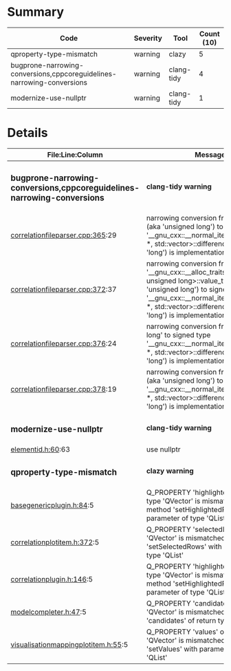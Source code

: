 # Summary
| Code | Severity | Tool | Count (10) |
|---|---|---|---|
| qproperty-type-mismatch | warning | clazy | 5 |
| bugprone-narrowing-conversions,cppcoreguidelines-narrowing-conversions | warning | clang-tidy | 4 |
| modernize-use-nullptr | warning | clang-tidy | 1 |
# Details
| File:Line:Column | Message |
|---|---|
| <h3>bugprone-narrowing-conversions,cppcoreguidelines-narrowing-conversions</h3> | <h4>clang-tidy warning</h4> |
| [correlationfileparser.cpp:365](https://github.com/graphia-app/graphia/blob/master/source/plugins/correlation/loading/correlationfileparser.cpp#L365 "source/plugins/correlation/loading/correlationfileparser.cpp:365"):29 | narrowing conversion from 'size_t' (aka 'unsigned long') to signed type '__gnu_cxx::__normal_iterator<double *, std::vector<double>>::difference_type' (aka 'long') is implementation-defined |
| [correlationfileparser.cpp:372](https://github.com/graphia-app/graphia/blob/master/source/plugins/correlation/loading/correlationfileparser.cpp#L372 "source/plugins/correlation/loading/correlationfileparser.cpp:372"):37 | narrowing conversion from '__gnu_cxx::__alloc_traits<std::allocator<unsigned long>, unsigned long>::value_type' (aka 'unsigned long') to signed type '__gnu_cxx::__normal_iterator<double *, std::vector<double>>::difference_type' (aka 'long') is implementation-defined |
| [correlationfileparser.cpp:376](https://github.com/graphia-app/graphia/blob/master/source/plugins/correlation/loading/correlationfileparser.cpp#L376 "source/plugins/correlation/loading/correlationfileparser.cpp:376"):24 | narrowing conversion from 'unsigned long' to signed type '__gnu_cxx::__normal_iterator<double *, std::vector<double>>::difference_type' (aka 'long') is implementation-defined |
| [correlationfileparser.cpp:378](https://github.com/graphia-app/graphia/blob/master/source/plugins/correlation/loading/correlationfileparser.cpp#L378 "source/plugins/correlation/loading/correlationfileparser.cpp:378"):19 | narrowing conversion from 'size_t' (aka 'unsigned long') to signed type '__gnu_cxx::__normal_iterator<double *, std::vector<double>>::difference_type' (aka 'long') is implementation-defined |
| <h3>modernize-use-nullptr</h3> | <h4>clang-tidy warning</h4> |
| [elementid.h:60](https://github.com/graphia-app/graphia/blob/master/source/shared/graph/elementid.h#L60 "source/shared/graph/elementid.h:60"):63 | use nullptr |
| <h3>qproperty-type-mismatch</h3> | <h4>clazy warning</h4> |
| [basegenericplugin.h:84](https://github.com/graphia-app/graphia/blob/master/source/shared/plugins/basegenericplugin.h#L84 "source/shared/plugins/basegenericplugin.h:84"):5 | Q_PROPERTY 'highlightedRows' of type 'QVector<int>' is mismatched with method 'setHighlightedRows' with parameter of type 'QList<int>' |
| [correlationplotitem.h:372](https://github.com/graphia-app/graphia/blob/master/source/plugins/correlation/correlationplotitem.h#L372 "source/plugins/correlation/correlationplotitem.h:372"):5 | Q_PROPERTY 'selectedRows' of type 'QVector<int>' is mismatched with method 'setSelectedRows' with parameter of type 'QList<int>' |
| [correlationplugin.h:146](https://github.com/graphia-app/graphia/blob/master/source/plugins/correlation/correlationplugin.h#L146 "source/plugins/correlation/correlationplugin.h:146"):5 | Q_PROPERTY 'highlightedRows' of type 'QVector<int>' is mismatched with method 'setHighlightedRows' with parameter of type 'QList<int>' |
| [modelcompleter.h:47](https://github.com/graphia-app/graphia/blob/master/source/shared/utils/modelcompleter.h#L47 "source/shared/utils/modelcompleter.h:47"):5 | Q_PROPERTY 'candidates' of type 'QVector<QModelIndex>' is mismatched with method 'candidates' of return type 'QList<QModelIndex>' |
| [visualisationmappingplotitem.h:55](https://github.com/graphia-app/graphia/blob/master/source/app/ui/visualisations/visualisationmappingplotitem.h#L55 "source/app/ui/visualisations/visualisationmappingplotitem.h:55"):5 | Q_PROPERTY 'values' of type 'QVector<double>' is mismatched with method 'setValues' with parameter of type 'QList<double>' |
